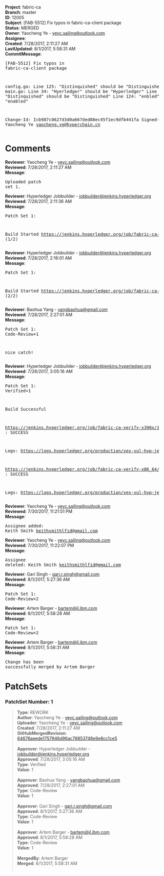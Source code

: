 <strong>Project</strong>: fabric-ca<br><strong>Branch</strong>: master<br><strong>ID</strong>: 12005<br><strong>Subject</strong>: [FAB-5512] Fix typos in fabric-ca-client package<br><strong>Status</strong>: MERGED<br><strong>Owner</strong>: Yaocheng Ye - yeyc.sailing@outlook.com<br><strong>Assignee</strong>:<br><strong>Created</strong>: 7/28/2017, 2:11:27 AM<br><strong>LastUpdated</strong>: 8/1/2017, 5:58:31 AM<br><strong>CommitMessage</strong>:<br><pre>[FAB-5512] Fix typos in fabric-ca-client package

  config.go:
    Line 125: "Distinquished" should be "Distinguished"
  main.go:
    Line 34: "Hyerledger" should be "Hyperledger"
    Line 92: "Distinquished" should be "Distinguished"
    Line 124: "enbled" should be "enabled"

Change-Id: Icb987c0627d3d0a667ded88ec45f1ec9dfb441fa
Signed-off-by: Yaocheng Ye <yaocheng.ye@hyperchain.cn>
</pre><h1>Comments</h1><strong>Reviewer</strong>: Yaocheng Ye - yeyc.sailing@outlook.com<br><strong>Reviewed</strong>: 7/28/2017, 2:11:27 AM<br><strong>Message</strong>: <pre>Uploaded patch set 1.</pre><strong>Reviewer</strong>: Hyperledger Jobbuilder - jobbuilder@jenkins.hyperledger.org<br><strong>Reviewed</strong>: 7/28/2017, 2:11:36 AM<br><strong>Message</strong>: <pre>Patch Set 1:

Build Started https://jenkins.hyperledger.org/job/fabric-ca-verify-s390x/1448/ (1/2)</pre><strong>Reviewer</strong>: Hyperledger Jobbuilder - jobbuilder@jenkins.hyperledger.org<br><strong>Reviewed</strong>: 7/28/2017, 2:16:01 AM<br><strong>Message</strong>: <pre>Patch Set 1:

Build Started https://jenkins.hyperledger.org/job/fabric-ca-verify-x86_64/1446/ (2/2)</pre><strong>Reviewer</strong>: Baohua Yang - yangbaohua@gmail.com<br><strong>Reviewed</strong>: 7/28/2017, 2:27:01 AM<br><strong>Message</strong>: <pre>Patch Set 1: Code-Review+1

nice catch!</pre><strong>Reviewer</strong>: Hyperledger Jobbuilder - jobbuilder@jenkins.hyperledger.org<br><strong>Reviewed</strong>: 7/28/2017, 3:05:16 AM<br><strong>Message</strong>: <pre>Patch Set 1: Verified+1

Build Successful 

https://jenkins.hyperledger.org/job/fabric-ca-verify-s390x/1448/ : SUCCESS

Logs: https://logs.hyperledger.org/production/vex-yul-hyp-jenkins-1/fabric-ca-verify-s390x/1448

https://jenkins.hyperledger.org/job/fabric-ca-verify-x86_64/1446/ : SUCCESS

Logs: https://logs.hyperledger.org/production/vex-yul-hyp-jenkins-1/fabric-ca-verify-x86_64/1446</pre><strong>Reviewer</strong>: Yaocheng Ye - yeyc.sailing@outlook.com<br><strong>Reviewed</strong>: 7/30/2017, 11:21:51 PM<br><strong>Message</strong>: <pre>Assignee added: Keith Smith <keithsmithlfid@gmail.com></pre><strong>Reviewer</strong>: Yaocheng Ye - yeyc.sailing@outlook.com<br><strong>Reviewed</strong>: 7/30/2017, 11:22:07 PM<br><strong>Message</strong>: <pre>Assignee deleted: Keith Smith <keithsmithlfid@gmail.com></pre><strong>Reviewer</strong>: Gari Singh - gari.r.singh@gmail.com<br><strong>Reviewed</strong>: 8/1/2017, 5:27:36 AM<br><strong>Message</strong>: <pre>Patch Set 1: Code-Review+2</pre><strong>Reviewer</strong>: Artem Barger - bartem@il.ibm.com<br><strong>Reviewed</strong>: 8/1/2017, 5:58:28 AM<br><strong>Message</strong>: <pre>Patch Set 1: Code-Review+2</pre><strong>Reviewer</strong>: Artem Barger - bartem@il.ibm.com<br><strong>Reviewed</strong>: 8/1/2017, 5:58:31 AM<br><strong>Message</strong>: <pre>Change has been successfully merged by Artem Barger</pre><h1>PatchSets</h1><h3>PatchSet Number: 1</h3><blockquote><strong>Type</strong>: REWORK<br><strong>Author</strong>: Yaocheng Ye - yeyc.sailing@outlook.com<br><strong>Uploader</strong>: Yaocheng Ye - yeyc.sailing@outlook.com<br><strong>Created</strong>: 7/28/2017, 2:11:27 AM<br><strong>GitHubMergedRevision</strong>: [64676aeede1757946d96ac78853748e9e8cc1ce5](https://github.com/hyperledger-gerrit-archive/fabric-ca/commit/64676aeede1757946d96ac78853748e9e8cc1ce5)<br><br><strong>Approver</strong>: Hyperledger Jobbuilder - jobbuilder@jenkins.hyperledger.org<br><strong>Approved</strong>: 7/28/2017, 3:05:16 AM<br><strong>Type</strong>: Verified<br><strong>Value</strong>: 1<br><br><strong>Approver</strong>: Baohua Yang - yangbaohua@gmail.com<br><strong>Approved</strong>: 7/28/2017, 2:27:01 AM<br><strong>Type</strong>: Code-Review<br><strong>Value</strong>: 1<br><br><strong>Approver</strong>: Gari Singh - gari.r.singh@gmail.com<br><strong>Approved</strong>: 8/1/2017, 5:27:36 AM<br><strong>Type</strong>: Code-Review<br><strong>Value</strong>: 1<br><br><strong>Approver</strong>: Artem Barger - bartem@il.ibm.com<br><strong>Approved</strong>: 8/1/2017, 5:58:28 AM<br><strong>Type</strong>: Code-Review<br><strong>Value</strong>: 1<br><br><strong>MergedBy</strong>: Artem Barger<br><strong>Merged</strong>: 8/1/2017, 5:58:31 AM<br><br></blockquote>